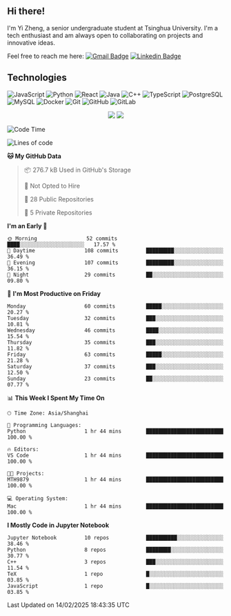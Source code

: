 ## Hi there!

I'm Yi Zheng, a senior undergraduate student at Tsinghua University. I'm a tech enthusiast and am always open to collaborating on projects and innovative ideas.

Feel free to reach me here: [![Gmail Badge](https://img.shields.io/badge/-zhengyi20thu@gmail.com-c14438?style=flat-square&logo=Gmail&logoColor=white&link=mailto:zhengyi20thu@gmail.com)](mailto:zhengyi20thu@gmail.com)
[![Linkedin Badge](https://img.shields.io/badge/-yizheng20-blue?style=flat-square&logo=Linkedin&logoColor=white&link=https://www.linkedin.com/in/yizheng20/)](https://www.linkedin.com/in/yi-zheng-mfe/)

## Technologies

![JavaScript](https://img.shields.io/badge/-JavaScript-black?style=flat-square&logo=javascript)
![Python](https://img.shields.io/badge/-Python-black?style=flat-square&logo=Python)
![React](https://img.shields.io/badge/-React-black?style=flat-square&logo=react)
![Java](https://img.shields.io/badge/-java-E34A86?style=flat-square&logo=java)
![C++](https://img.shields.io/badge/-C++-00599C?style=flat-square&logo=c)
![TypeScript](https://img.shields.io/badge/-TypeScript-007ACC?style=flat-square&logo=typescript)
![PostgreSQL](https://img.shields.io/badge/-PostgreSQL-336791?style=flat-square&logo=postgresql)
![MySQL](https://img.shields.io/badge/-MySQL-black?style=flat-square&logo=mysql)
![Docker](https://img.shields.io/badge/-Docker-black?style=flat-square&logo=docker)
![Git](https://img.shields.io/badge/-Git-black?style=flat-square&logo=git)
![GitHub](https://img.shields.io/badge/-GitHub-181717?style=flat-square&logo=github)
![GitLab](https://img.shields.io/badge/-GitLab-FCA121?style=flat-square&logo=gitlab)

<p align="center">
    <img src = "https://github-readme-stats.vercel.app/api?username=Zheng-Yi-git&show_icons=true&theme=yeblu&hide_border=true&count_private=true">
    <img src = "https://github-readme-stats.vercel.app/api/top-langs/?username=Zheng-Yi-git&hide=html,css&theme=yeblu&layout=compact&hide_border=true&count_private=true&langs_count=8">
</p>

<!--START_SECTION:waka-->
![Code Time](http://img.shields.io/badge/Code%20Time-1%2C151%20hrs%208%20mins-blue)

![Lines of code](https://img.shields.io/badge/From%20Hello%20World%20I%27ve%20Written-2.7%20million%20lines%20of%20code-blue)

**🐱 My GitHub Data** 

> 📦 276.7 kB Used in GitHub's Storage 
 > 
> 🚫 Not Opted to Hire
 > 
> 📜 28 Public Repositories 
 > 
> 🔑 5 Private Repositories 
 > 
**I'm an Early 🐤** 

```text
🌞 Morning                52 commits          ████░░░░░░░░░░░░░░░░░░░░░   17.57 % 
🌆 Daytime                108 commits         █████████░░░░░░░░░░░░░░░░   36.49 % 
🌃 Evening                107 commits         █████████░░░░░░░░░░░░░░░░   36.15 % 
🌙 Night                  29 commits          ██░░░░░░░░░░░░░░░░░░░░░░░   09.80 % 
```
📅 **I'm Most Productive on Friday** 

```text
Monday                   60 commits          █████░░░░░░░░░░░░░░░░░░░░   20.27 % 
Tuesday                  32 commits          ███░░░░░░░░░░░░░░░░░░░░░░   10.81 % 
Wednesday                46 commits          ████░░░░░░░░░░░░░░░░░░░░░   15.54 % 
Thursday                 35 commits          ███░░░░░░░░░░░░░░░░░░░░░░   11.82 % 
Friday                   63 commits          █████░░░░░░░░░░░░░░░░░░░░   21.28 % 
Saturday                 37 commits          ███░░░░░░░░░░░░░░░░░░░░░░   12.50 % 
Sunday                   23 commits          ██░░░░░░░░░░░░░░░░░░░░░░░   07.77 % 
```


📊 **This Week I Spent My Time On** 

```text
🕑︎ Time Zone: Asia/Shanghai

💬 Programming Languages: 
Python                   1 hr 44 mins        █████████████████████████   100.00 % 

🔥 Editors: 
VS Code                  1 hr 44 mins        █████████████████████████   100.00 % 

🐱‍💻 Projects: 
MTH9879                  1 hr 44 mins        █████████████████████████   100.00 % 

💻 Operating System: 
Mac                      1 hr 44 mins        █████████████████████████   100.00 % 
```

**I Mostly Code in Jupyter Notebook** 

```text
Jupyter Notebook         10 repos            ██████████░░░░░░░░░░░░░░░   38.46 % 
Python                   8 repos             ████████░░░░░░░░░░░░░░░░░   30.77 % 
C++                      3 repos             ███░░░░░░░░░░░░░░░░░░░░░░   11.54 % 
TeX                      1 repo              █░░░░░░░░░░░░░░░░░░░░░░░░   03.85 % 
JavaScript               1 repo              █░░░░░░░░░░░░░░░░░░░░░░░░   03.85 % 
```




 Last Updated on 14/02/2025 18:43:35 UTC
<!--END_SECTION:waka-->
